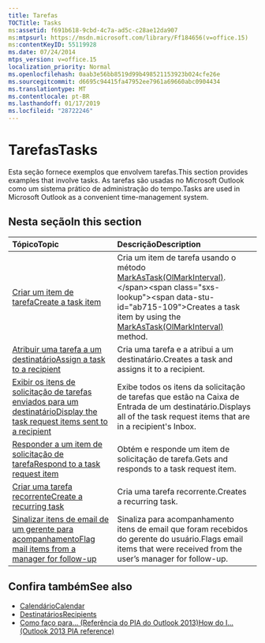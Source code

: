 ```yaml
---
title: Tarefas
TOCTitle: Tasks
ms:assetid: f691b618-9cbd-4c7a-ad5c-c28ae12da907
ms:mtpsurl: https://msdn.microsoft.com/library/Ff184656(v=office.15)
ms:contentKeyID: 55119928
ms.date: 07/24/2014
mtps_version: v=office.15
localization_priority: Normal
ms.openlocfilehash: 0aab3e56bb8519d99b498521153923b024cfe26e
ms.sourcegitcommit: d6695c94415fa47952ee7961a69660abc0904434
ms.translationtype: MT
ms.contentlocale: pt-BR
ms.lasthandoff: 01/17/2019
ms.locfileid: "28722246"
---
```

# <a name="tasks"></a><span data-ttu-id="ab715-102">Tarefas</span><span class="sxs-lookup"><span data-stu-id="ab715-102">Tasks</span></span>

<span data-ttu-id="ab715-103">Esta seção fornece exemplos que envolvem tarefas.</span><span class="sxs-lookup"><span data-stu-id="ab715-103">This section provides examples that involve tasks.</span></span> <span data-ttu-id="ab715-104">As tarefas são usadas no Microsoft Outlook como um sistema prático de administração do tempo.</span><span class="sxs-lookup"><span data-stu-id="ab715-104">Tasks are used in Microsoft Outlook as a convenient time-management system.</span></span>

## <a name="in-this-section"></a><span data-ttu-id="ab715-105">Nesta seção</span><span class="sxs-lookup"><span data-stu-id="ab715-105">In this section</span></span>

|<span data-ttu-id="ab715-106">Tópico</span><span class="sxs-lookup"><span data-stu-id="ab715-106">Topic</span></span>|<span data-ttu-id="ab715-107">Descrição</span><span class="sxs-lookup"><span data-stu-id="ab715-107">Description</span></span>|
|:----|:----------|
|[<span data-ttu-id="ab715-108">Criar um item de tarefa</span><span class="sxs-lookup"><span data-stu-id="ab715-108">Create a task item</span></span>](how-to-create-a-task-item.md)  |<span data-ttu-id="ab715-109">Cria um item de tarefa usando o método [MarkAsTask(OlMarkInterval)](https://msdn.microsoft.com/library/bb609068\(v=office.15\)).</span><span class="sxs-lookup"><span data-stu-id="ab715-109">Creates a task item by using the [MarkAsTask(OlMarkInterval)](https://msdn.microsoft.com/library/bb609068\(v=office.15\)) method.</span></span>|
|[<span data-ttu-id="ab715-110">Atribuir uma tarefa a um destinatário</span><span class="sxs-lookup"><span data-stu-id="ab715-110">Assign a task to a recipient</span></span>](how-to-assign-a-task-to-a-recipient.md)  |<span data-ttu-id="ab715-111">Cria uma tarefa e a atribui a um destinatário.</span><span class="sxs-lookup"><span data-stu-id="ab715-111">Creates a task and assigns it to a recipient.</span></span>|
|[<span data-ttu-id="ab715-112">Exibir os itens de solicitação de tarefas enviados para um destinatário</span><span class="sxs-lookup"><span data-stu-id="ab715-112">Display the task request items sent to a recipient</span></span>](how-to-display-the-task-request-items-sent-to-a-recipient.md)  |<span data-ttu-id="ab715-113">Exibe todos os itens da solicitação de tarefas que estão na Caixa de Entrada de um destinatário.</span><span class="sxs-lookup"><span data-stu-id="ab715-113">Displays all of the task request items that are in a recipient's Inbox.</span></span>|
|[<span data-ttu-id="ab715-114">Responder a um item de solicitação de tarefa</span><span class="sxs-lookup"><span data-stu-id="ab715-114">Respond to a task request item</span></span>](how-to-respond-to-a-task-request-item.md)  |<span data-ttu-id="ab715-115">Obtém e responde um item de solicitação de tarefa.</span><span class="sxs-lookup"><span data-stu-id="ab715-115">Gets and responds to a task request item.</span></span>|
|[<span data-ttu-id="ab715-116">Criar uma tarefa recorrente</span><span class="sxs-lookup"><span data-stu-id="ab715-116">Create a recurring task</span></span>](how-to-create-a-recurring-task.md)  |<span data-ttu-id="ab715-117">Cria uma tarefa recorrente.</span><span class="sxs-lookup"><span data-stu-id="ab715-117">Creates a recurring task.</span></span>|
|[<span data-ttu-id="ab715-118">Sinalizar itens de email de um gerente para acompanhamento</span><span class="sxs-lookup"><span data-stu-id="ab715-118">Flag mail items from a manager for follow-up</span></span>](how-to-flag-mail-items-from-a-manager-for-follow-up.md)  |<span data-ttu-id="ab715-119">Sinaliza para acompanhamento itens de email que foram recebidos do gerente do usuário.</span><span class="sxs-lookup"><span data-stu-id="ab715-119">Flags email items that were received from the user’s manager for follow-up.</span></span>|


## <a name="see-also"></a><span data-ttu-id="ab715-120">Confira também</span><span class="sxs-lookup"><span data-stu-id="ab715-120">See also</span></span>

- [<span data-ttu-id="ab715-121">Calendário</span><span class="sxs-lookup"><span data-stu-id="ab715-121">Calendar</span></span>](calendar.md)
- [<span data-ttu-id="ab715-122">Destinatários</span><span class="sxs-lookup"><span data-stu-id="ab715-122">Recipients</span></span>](recipients.md)
- [<span data-ttu-id="ab715-123">Como faço para... (Referência do PIA do Outlook 2013)</span><span class="sxs-lookup"><span data-stu-id="ab715-123">How do I... (Outlook 2013 PIA reference)</span></span>](how-do-i-outlook-2013-pia-reference.md)

